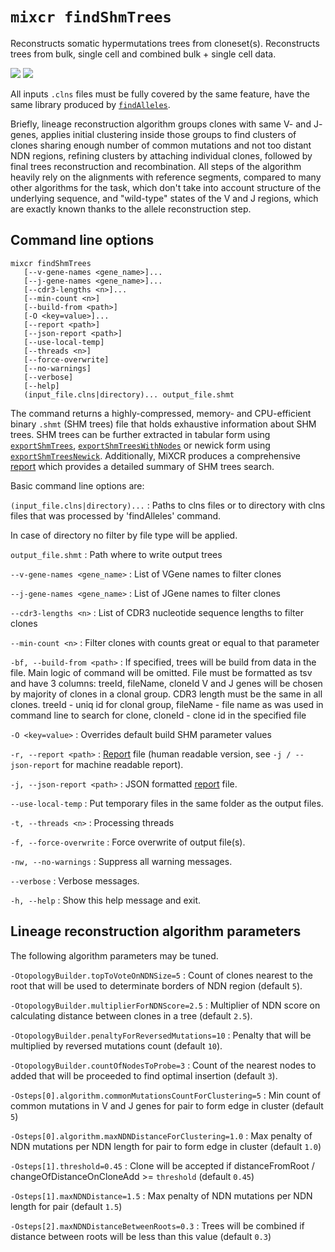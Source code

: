 # `mixcr findShmTrees`

Reconstructs somatic hypermutations trees from cloneset(s). Reconstructs trees from bulk, single cell and combined bulk + single cell data.

![](pics/findShmTrees-light.svg#only-light)
![](pics/findShmTrees-dark.svg#only-dark)

All inputs `.clns` files must be fully covered by the same feature, have the same library produced by [`findAlleles`](mixcr-findAlleles.md).

Briefly, lineage reconstruction algorithm groups clones with same V- and J- genes, applies initial clustering inside those groups to find clusters of clones sharing enough number of common mutations and not too distant NDN regions, refining clusters by attaching individual clones, followed by final trees reconstruction and recombination. All steps of the algorithm heavily rely on the alignments with reference segments, compared to many other algorithms for the task, which don't take into account structure of the underlying sequence, and "wild-type" states of the V and J regions, which are exactly known thanks to the allele reconstruction step.

## Command line options

```
mixcr findShmTrees 
   [--v-gene-names <gene_name>]... 
   [--j-gene-names <gene_name>]... 
   [--cdr3-lengths <n>]... 
   [--min-count <n>] 
   [--build-from <path>] 
   [-O <key=value>]... 
   [--report <path>] 
   [--json-report <path>] 
   [--use-local-temp] 
   [--threads <n>] 
   [--force-overwrite] 
   [--no-warnings] 
   [--verbose] 
   [--help] 
   (input_file.clns|directory)... output_file.shmt
```
The command returns a highly-compressed, memory- and CPU-efficient binary `.shmt` (SHM trees) file that holds exhaustive information about SHM trees. SHM trees can be further extracted in tabular form using [`exportShmTrees`](./mixcr-exportShmTrees.md#shm-trees-tables), [`exportShmTreesWithNodes`](./mixcr-exportShmTrees.md#shm-trees-with-nodes-tables) or newick form using [`exportShmTreesNewick`](./mixcr-exportShmTrees.md#newick). Additionally, MiXCR produces a comprehensive [report](./report-findShmTrees.md) which provides a detailed summary of SHM trees search.

Basic command line options are:

`(input_file.clns|directory)...`
: Paths to clns files or to directory with clns files that was processed by 'findAlleles' command.

In case of directory no filter by file type will be applied.

`output_file.shmt`
: Path where to write output trees

`--v-gene-names <gene_name>`
: List of VGene names to filter clones

`--j-gene-names <gene_name>`
: List of JGene names to filter clones

`--cdr3-lengths <n>`
: List of CDR3 nucleotide sequence lengths to filter clones

`--min-count <n>`
: Filter clones with counts great or equal to that parameter

`-bf, --build-from <path>`
: If specified, trees will be build from data in the file. Main logic of command will be omitted. File must be formatted as tsv and have 3 columns: treeId, fileName, cloneId V and J genes will be chosen by majority of clones in a clonal group. CDR3 length must be the same in all clones. treeId - uniq id for clonal group, fileName - file name as was used in command line to search for clone, cloneId - clone id in the specified file

`-O <key=value>`
: Overrides default build SHM parameter values

`-r, --report <path>`
: [Report](./report-findShmTrees.md) file (human readable version, see `-j / --json-report` for machine readable report).

`-j, --json-report <path>`
: JSON formatted [report](./report-findShmTrees.md) file.

`--use-local-temp`
: Put temporary files in the same folder as the output files.

`-t, --threads <n>`
: Processing threads

`-f, --force-overwrite`
: Force overwrite of output file(s).

`-nw, --no-warnings`
: Suppress all warning messages.

`--verbose`
: Verbose messages.

`-h, --help`
: Show this help message and exit.

## Lineage reconstruction algorithm parameters

The following algorithm parameters may be tuned.

`-OtopologyBuilder.topToVoteOnNDNSize=5`
: Count of clones nearest to the root that will be used to determinate borders of NDN region (default `5`).

`-OtopologyBuilder.multiplierForNDNScore=2.5`
: Multiplier of NDN score on calculating distance between clones in a tree (default `2.5`).

`-OtopologyBuilder.penaltyForReversedMutations=10`
: Penalty that will be multiplied by reversed mutations count (default `10`).

`-OtopologyBuilder.countOfNodesToProbe=3`
: Count of the nearest nodes to added that will be proceeded to find optimal insertion (default `3`).

`-Osteps[0].algorithm.commonMutationsCountForClustering=5`
: Min count of common mutations in V and J genes for pair to form edge in cluster (default `5`) 

`-Osteps[0].algorithm.maxNDNDistanceForClustering=1.0`
: Max penalty of NDN mutations per NDN length for pair to form edge in cluster (default `1.0`) 

`-Osteps[1].threshold=0.45`
: Clone will be accepted if distanceFromRoot / changeOfDistanceOnCloneAdd >= `threshold` (default `0.45`) 

`-Osteps[1].maxNDNDistance=1.5`
: Max penalty of NDN mutations per NDN length for pair (default `1.5`) 

`-Osteps[2].maxNDNDistanceBetweenRoots=0.3`
: Trees will be combined if distance between roots will be less than this value (default `0.3`) 
